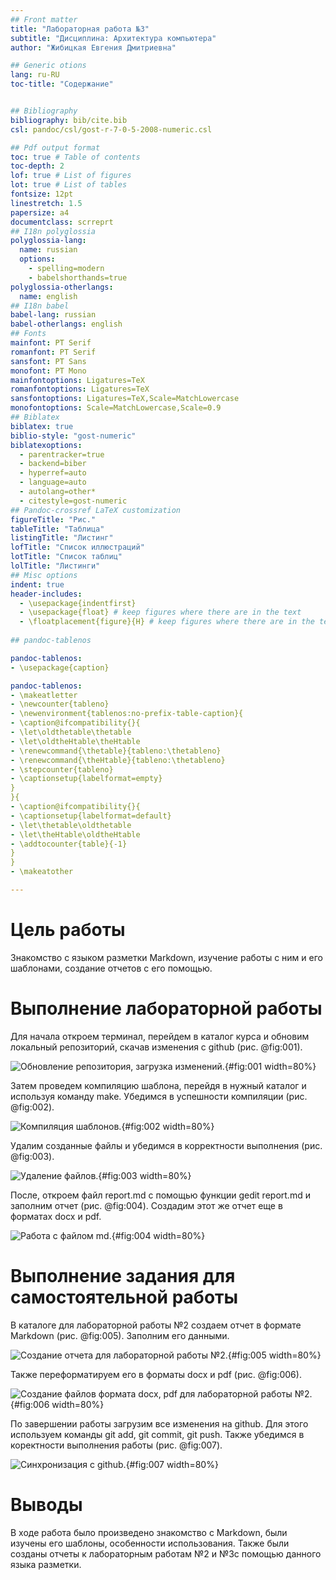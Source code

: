 ```yaml
---
## Front matter
title: "Лабораторная работа №3"
subtitle: "Дисциплина: Архитектура компьютера"
author: "Жибицкая Евгения Дмитриевна"

## Generic otions
lang: ru-RU
toc-title: "Содержание"


## Bibliography
bibliography: bib/cite.bib
csl: pandoc/csl/gost-r-7-0-5-2008-numeric.csl

## Pdf output format
toc: true # Table of contents
toc-depth: 2
lof: true # List of figures
lot: true # List of tables
fontsize: 12pt
linestretch: 1.5
papersize: a4
documentclass: scrreprt
## I18n polyglossia
polyglossia-lang:
  name: russian
  options:
	- spelling=modern
	- babelshorthands=true
polyglossia-otherlangs:
  name: english
## I18n babel
babel-lang: russian
babel-otherlangs: english
## Fonts
mainfont: PT Serif
romanfont: PT Serif
sansfont: PT Sans
monofont: PT Mono
mainfontoptions: Ligatures=TeX
romanfontoptions: Ligatures=TeX
sansfontoptions: Ligatures=TeX,Scale=MatchLowercase
monofontoptions: Scale=MatchLowercase,Scale=0.9
## Biblatex
biblatex: true
biblio-style: "gost-numeric"
biblatexoptions:
  - parentracker=true
  - backend=biber
  - hyperref=auto
  - language=auto
  - autolang=other*
  - citestyle=gost-numeric
## Pandoc-crossref LaTeX customization
figureTitle: "Рис."
tableTitle: "Таблица"
listingTitle: "Листинг"
lofTitle: "Список иллюстраций"
lotTitle: "Список таблиц"
lolTitle: "Листинги"
## Misc options
indent: true
header-includes:
  - \usepackage{indentfirst}
  - \usepackage{float} # keep figures where there are in the text
  - \floatplacement{figure}{H} # keep figures where there are in the text
  
## pandoc-tablenos

pandoc-tablenos:
- \usepackage{caption}

pandoc-tablenos:
- \makeatletter
- \newcounter{tableno}
- \newenvironment{tablenos:no-prefix-table-caption}{
- \caption@ifcompatibility{}{
- \let\oldthetable\thetable
- \let\oldtheHtable\theHtable
- \renewcommand{\thetable}{tableno:\thetableno}
- \renewcommand{\theHtable}{tableno:\thetableno}
- \stepcounter{tableno}
- \captionsetup{labelformat=empty}
}
}{
- \caption@ifcompatibility{}{
- \captionsetup{labelformat=default}
- \let\thetable\oldthetable
- \let\theHtable\oldtheHtable
- \addtocounter{table}{-1}
}
}
- \makeatother

---
```


# Цель работы

Знакомство с языком разметки Markdown, изучение работы с ним и его шаблонами, создание отчетов с его помощью.


# Выполнение лабораторной работы

Для начала откроем терминал, перейдем в каталог курса и обновим локальный репозиторий, скачав изменения с github (рис. @fig:001).

![ Обновление репозитория, загрузка изменений. ](image/1.png){#fig:001 width=80%}


Затем  проведем компиляцию шаблона, перейдя в нужный каталог и используя команду make. Убедимся в успешности компиляции (рис. @fig:002).

![ Компиляция шаблонов. ](image/2.png){#fig:002 width=80%}


Удалим созданные файлы и убедимся в корректности выполнения (рис. @fig:003).

![ Удаление файлов. ](image/3.png){#fig:003 width=80%}


После, откроем файл report.md с помощью функции gedit report.md и заполним отчет (рис. @fig:004). Создадим этот же отчет еще в форматах docx и pdf. 

![ Работа с файлом md. ](image/4.png){#fig:004 width=80%}


# Выполнение задания для самостоятельной работы

В каталоге для лабораторной работы №2 создаем отчет в формате Markdown (рис. @fig:005). Заполним его данными.

![ Создание отчета для лабораторной работы №2. ](image/5.png){#fig:005 width=80%}


Также переформатируем его в форматы docx и pdf (рис. @fig:006).

![ Создание файлов формата docx, pdf для лабораторной работы №2. ](image/6.png){#fig:006 width=80%}


По завершении работы загрузим все изменения на github. Для этого используем команды git add, git commit, git push. Также убедимся в коректности выполнения работы (рис. @fig:007). 

![ Синхронизация с github. ](image/7.png){#fig:007 width=80%}



# Выводы

В ходе работа было произведено знакомство с Markdown, были изучены его шаблоны, особенности использования. Также были созданы отчеты к лабораторным работам №2 и №3с помощью данного языка разметки.


